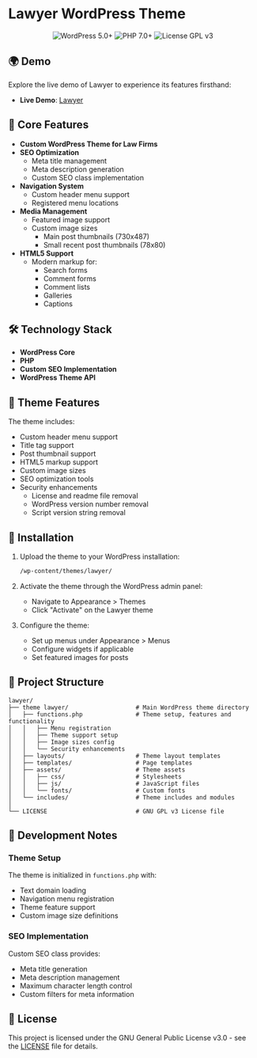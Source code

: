 # Lawyer WordPress Theme

<div align="center">
  <img src="https://img.shields.io/badge/WordPress-5.0+-blue.svg" alt="WordPress 5.0+">
  <img src="https://img.shields.io/badge/PHP-7.0+-green.svg" alt="PHP 7.0+">
  <img src="https://img.shields.io/badge/License-GPL_v3-blue.svg" alt="License GPL v3">
</div>

## 🌍 Demo

Explore the live demo of Lawyer to experience its features firsthand:

- **Live Demo**: [Lawyer](https://lawlex.com.ua/)

## 🎯 Core Features

- **Custom WordPress Theme for Law Firms**
- **SEO Optimization**
  - Meta title management
  - Meta description generation
  - Custom SEO class implementation
- **Navigation System**
  - Custom header menu support
  - Registered menu locations
- **Media Management**
  - Featured image support
  - Custom image sizes
    - Main post thumbnails (730x487)
    - Small recent post thumbnails (78x80)
- **HTML5 Support**
  - Modern markup for:
    - Search forms
    - Comment forms
    - Comment lists
    - Galleries
    - Captions

## 🛠️ Technology Stack

- **WordPress Core**
- **PHP**
- **Custom SEO Implementation**
- **WordPress Theme API**

## 🔧 Theme Features

The theme includes:

- Custom header menu support
- Title tag support
- Post thumbnail support
- HTML5 markup support
- Custom image sizes
- SEO optimization tools
- Security enhancements
  - License and readme file removal
  - WordPress version number removal
  - Script version string removal

## 🚀 Installation

1. Upload the theme to your WordPress installation:
   ```bash
   /wp-content/themes/lawyer/
   ```

2. Activate the theme through the WordPress admin panel:
   - Navigate to Appearance > Themes
   - Click "Activate" on the Lawyer theme

3. Configure the theme:
   - Set up menus under Appearance > Menus
   - Configure widgets if applicable
   - Set featured images for posts

## 📂 Project Structure

```plaintext
lawyer/
├── theme lawyer/                   # Main WordPress theme directory
│   ├── functions.php               # Theme setup, features and functionality
│   │   ├── Menu registration
│   │   ├── Theme support setup
│   │   ├── Image sizes config
│   │   └── Security enhancements
│   ├── layouts/                    # Theme layout templates
│   ├── templates/                  # Page templates
│   ├── assets/                     # Theme assets
│   │   ├── css/                    # Stylesheets
│   │   ├── js/                     # JavaScript files
│   │   └── fonts/                  # Custom fonts
│   └── includes/                   # Theme includes and modules
│
└── LICENSE                         # GNU GPL v3 License file
```

## 🔨 Development Notes

### Theme Setup
The theme is initialized in `functions.php` with:
- Text domain loading
- Navigation menu registration
- Theme feature support
- Custom image size definitions

### SEO Implementation
Custom SEO class provides:
- Meta title generation
- Meta description management
- Maximum character length control
- Custom filters for meta information

## 📜 License

This project is licensed under the GNU General Public License v3.0 - see the [LICENSE](LICENSE) file for details.
